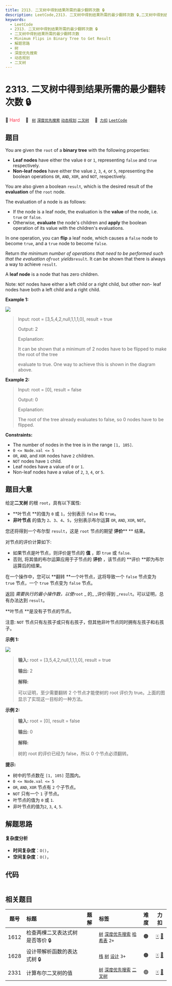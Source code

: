 ```yaml
---
title: 2313. 二叉树中得到结果所需的最少翻转次数 🔒
description: LeetCode,2313. 二叉树中得到结果所需的最少翻转次数 🔒,二叉树中得到结果所需的最少翻转次数,Minimum Flips in Binary Tree to Get Result,解题思路,树,深度优先搜索,动态规划,二叉树
keywords:
  - LeetCode
  - 2313. 二叉树中得到结果所需的最少翻转次数 🔒
  - 二叉树中得到结果所需的最少翻转次数
  - Minimum Flips in Binary Tree to Get Result
  - 解题思路
  - 树
  - 深度优先搜索
  - 动态规划
  - 二叉树
---
```


# 2313. 二叉树中得到结果所需的最少翻转次数 🔒

🔴 <font color=#ff334b>Hard</font>&emsp; 🔖&ensp; [`树`](/tag/tree.md) [`深度优先搜索`](/tag/depth-first-search.md) [`动态规划`](/tag/dynamic-programming.md) [`二叉树`](/tag/binary-tree.md)&emsp; 🔗&ensp;[`力扣`](https://leetcode.cn/problems/minimum-flips-in-binary-tree-to-get-result) [`LeetCode`](https://leetcode.com/problems/minimum-flips-in-binary-tree-to-get-result)

## 题目

You are given the `root` of a **binary tree** with the following properties:

  * **Leaf nodes** have either the value `0` or `1`, representing `false` and `true` respectively.
  * **Non-leaf nodes** have either the value `2`, `3`, `4`, or `5`, representing the boolean operations `OR`, `AND`, `XOR`, and `NOT`, respectively.

You are also given a boolean `result`, which is the desired result of the
**evaluation** of the `root` node.

The evaluation of a node is as follows:

  * If the node is a leaf node, the evaluation is the **value** of the node, i.e. `true` or `false`.
  * Otherwise, **evaluate** the node's children and **apply** the boolean operation of its value with the children's evaluations.

In one operation, you can **flip** a leaf node, which causes a `false` node to
become `true`, and a `true` node to become `false`.

Return _the minimum number of operations that need to be performed such that
the evaluation of_`root` _yields_`result`. It can be shown that there is
always a way to achieve `result`.

A **leaf node** is a node that has zero children.

Note: `NOT` nodes have either a left child or a right child, but other non-
leaf nodes have both a left child and a right child.



**Example 1:**

![](https://fastly.jsdelivr.net/gh/doocs/leetcode@main/solution/2300-2399/2313.Minimum%20Flips%20in%20Binary%20Tree%20to%20Get%20Result/images/operationstree.png)

> Input: root = [3,5,4,2,null,1,1,1,0], result = true
> 
> Output: 2
> 
> Explanation:
> 
> It can be shown that a minimum of 2 nodes have to be flipped to make the root of the tree
> 
> evaluate to true. One way to achieve this is shown in the diagram above.

**Example 2:**

> Input: root = [0], result = false
> 
> Output: 0
> 
> Explanation:
> 
> The root of the tree already evaluates to false, so 0 nodes have to be flipped.

**Constraints:**

  * The number of nodes in the tree is in the range `[1, 105]`.
  * `0 <= Node.val <= 5`
  * `OR`, `AND`, and `XOR` nodes have `2` children.
  * `NOT` nodes have `1` child.
  * Leaf nodes have a value of `0` or `1`.
  * Non-leaf nodes have a value of `2`, `3`, `4`, or `5`.


## 题目大意

给定**二叉树** 的根 `root`，具有以下属性:

  * **叶节点  **的值为 `0` 或 `1`，分别表示 `false` 和 `true`。
  * **非叶节点** 的值为 `2`、`3`、`4`、`5`，分别表示布尔运算 `OR`, `AND`, `XOR`, `NOT`。

您还将得到一个布尔型 `result`，这是 `root` 节点的期望 **评价**** ** 结果。

对节点的评价计算如下:

  * 如果节点是叶节点，则评价是节点的 **值** ，即 `true` 或 `false`.
  * 否则, 将其值的布尔运算应用于子节点的 **评价** ，该节点的 **评价  **即为布尔运算后的结果。

在一个操作中，您可以 **翻转  **一个叶节点，这将导致一个 `false` 节点变为 `true` 节点，一个 `true` 节点变为 `false`
节点。

返回 _需要执行的最小操作数，以使_`root` _  的_ _评价得到  _`result`。可以证明，总有办法达到 `result`。

**叶节点  **是没有子节点的节点。

注意: `NOT` 节点只有左孩子或只有右孩子，但其他非叶节点同时拥有左孩子和右孩子。



**示例 1:**

![](https://fastly.jsdelivr.net/gh/doocs/leetcode@main/solution/2300-2399/2313.Minimum%20Flips%20in%20Binary%20Tree%20to%20Get%20Result/images/operationstree.png)

> 
> 
> 
> 
> 
> **输入:** root = [3,5,4,2,null,1,1,1,0], result = true
> 
> **输出:** 2
> 
> **解释:**
> 
> 可以证明，至少需要翻转 2 个节点才能使树的 root 评价为 true。上面的图显示了实现这一目标的一种方法。
> 
> 

**示例 2:**

> 
> 
> 
> 
> 
> **输入:** root = [0], result = false
> 
> **输出:** 0
> 
> **解释:**
> 
> 树的 root 的评价已经为 false，所以 0 个节点必须翻转。
> 
> 



**提示:**

  * 树中的节点数在 `[1, 105]` 范围内。
  * `0 <= Node.val <= 5`
  * `OR`, `AND`, `XOR` 节点有 `2` 个子节点。
  * `NOT` 只有一个 `1` 子节点。
  * 叶节点的值为 `0` 或 `1`.
  * 非叶节点的值为`2`, `3`, `4`, `5`.


## 解题思路

#### 复杂度分析

- **时间复杂度**：`O()`，
- **空间复杂度**：`O()`，

## 代码

```javascript

```

## 相关题目

<!-- prettier-ignore -->
| 题号 | 标题 | 题解 | 标签 | 难度 | 力扣 |
| :------: | :------ | :------: | :------ | :------: | :------: |
| 1612 | 检查两棵二叉表达式树是否等价 🔒 |  |  [`树`](/tag/tree.md) [`深度优先搜索`](/tag/depth-first-search.md) [`哈希表`](/tag/hash-table.md) `2+` | 🟠 | [🀄️](https://leetcode.cn/problems/check-if-two-expression-trees-are-equivalent) [🔗](https://leetcode.com/problems/check-if-two-expression-trees-are-equivalent) |
| 1628 | 设计带解析函数的表达式树 🔒 |  |  [`栈`](/tag/stack.md) [`树`](/tag/tree.md) [`设计`](/tag/design.md) `3+` | 🟠 | [🀄️](https://leetcode.cn/problems/design-an-expression-tree-with-evaluate-function) [🔗](https://leetcode.com/problems/design-an-expression-tree-with-evaluate-function) |
| 2331 | 计算布尔二叉树的值 |  |  [`树`](/tag/tree.md) [`深度优先搜索`](/tag/depth-first-search.md) [`二叉树`](/tag/binary-tree.md) | 🟢 | [🀄️](https://leetcode.cn/problems/evaluate-boolean-binary-tree) [🔗](https://leetcode.com/problems/evaluate-boolean-binary-tree) |